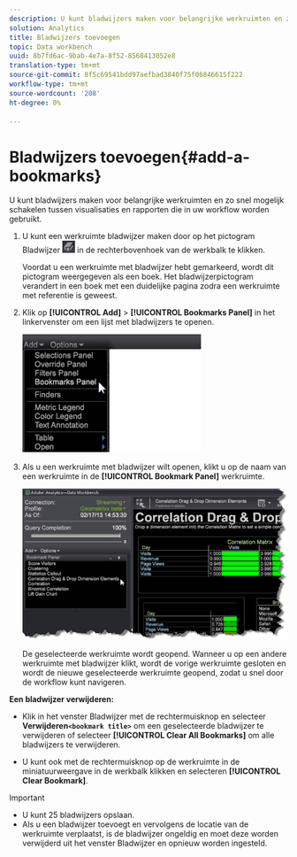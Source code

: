 ```yaml
---
description: U kunt bladwijzers maken voor belangrijke werkruimten en zo snel mogelijk schakelen tussen visualisaties en rapporten die in uw workflow worden gebruikt.
solution: Analytics
title: Bladwijzers toevoegen
topic: Data workbench
uuid: 8b7fd6ac-9bab-4e7a-8f52-8568413052e8
translation-type: tm+mt
source-git-commit: 8f5c69541bdd97aefbad3840f75f06846615f222
workflow-type: tm+mt
source-wordcount: '208'
ht-degree: 0%

---
```



# Bladwijzers toevoegen{#add-a-bookmarks}

U kunt bladwijzers maken voor belangrijke werkruimten en zo snel mogelijk schakelen tussen visualisaties en rapporten die in uw workflow worden gebruikt.

1. U kunt een werkruimte bladwijzer maken door op het pictogram Bladwijzer ![](assets/bookmark_icon.png) in de rechterbovenhoek van de werkbalk te klikken.

   Voordat u een werkruimte met bladwijzer hebt gemarkeerd, wordt dit pictogram weergegeven als een boek. Het bladwijzerpictogram verandert in een boek met een duidelijke pagina zodra een werkruimte met referentie is geweest.

1. Klik op **[!UICONTROL Add]** > **[!UICONTROL Bookmarks Panel]** in het linkervenster om een lijst met bladwijzers te openen.

   ![](assets/bookmarks_panel.png)

1. Als u een werkruimte met bladwijzer wilt openen, klikt u op de naam van een werkruimte in de **[!UICONTROL Bookmark Panel]** werkruimte.

   ![](assets/bookmarks_panel_left.png)

   De geselecteerde werkruimte wordt geopend. Wanneer u op een andere werkruimte met bladwijzer klikt, wordt de vorige werkruimte gesloten en wordt de nieuwe geselecteerde werkruimte geopend, zodat u snel door de workflow kunt navigeren.

**Een bladwijzer verwijderen:**

* Klik in het venster Bladwijzer met de rechtermuisknop en selecteer **Verwijderen`<bookmark title>`** om een geselecteerde bladwijzer te verwijderen of selecteer **[!UICONTROL Clear All Bookmarks]** om alle bladwijzers te verwijderen.

* U kunt ook met de rechtermuisknop op de werkruimte in de miniatuurweergave in de werkbalk klikken en selecteren **[!UICONTROL Clear Bookmark]**.

>[!IMPORTANT]
>
>* U kunt 25 bladwijzers opslaan.
>* Als u een bladwijzer toevoegt en vervolgens de locatie van de werkruimte verplaatst, is de bladwijzer ongeldig en moet deze worden verwijderd uit het venster Bladwijzer en opnieuw worden ingesteld.

